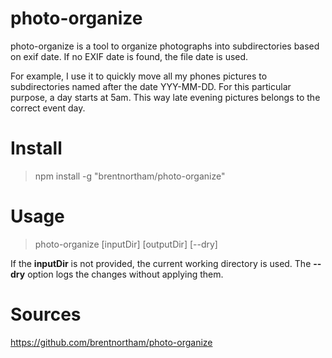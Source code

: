 # photo-organize
photo-organize is a tool to organize photographs into subdirectories based on exif date.
If no EXIF date is found, the file date is used.

For example, I use it to quickly move all my phones pictures to subdirectories named after the date YYY-MM-DD.
For this particular purpose, a day starts at 5am. This way late evening pictures belongs to the correct event day.

# Install

> npm install -g "brentnortham/photo-organize"

# Usage

> photo-organize [inputDir] [outputDir] [--dry]

If the __inputDir__ is not provided, the current working directory is used.
The __--dry__ option logs the changes without applying them.

# Sources

https://github.com/brentnortham/photo-organize
